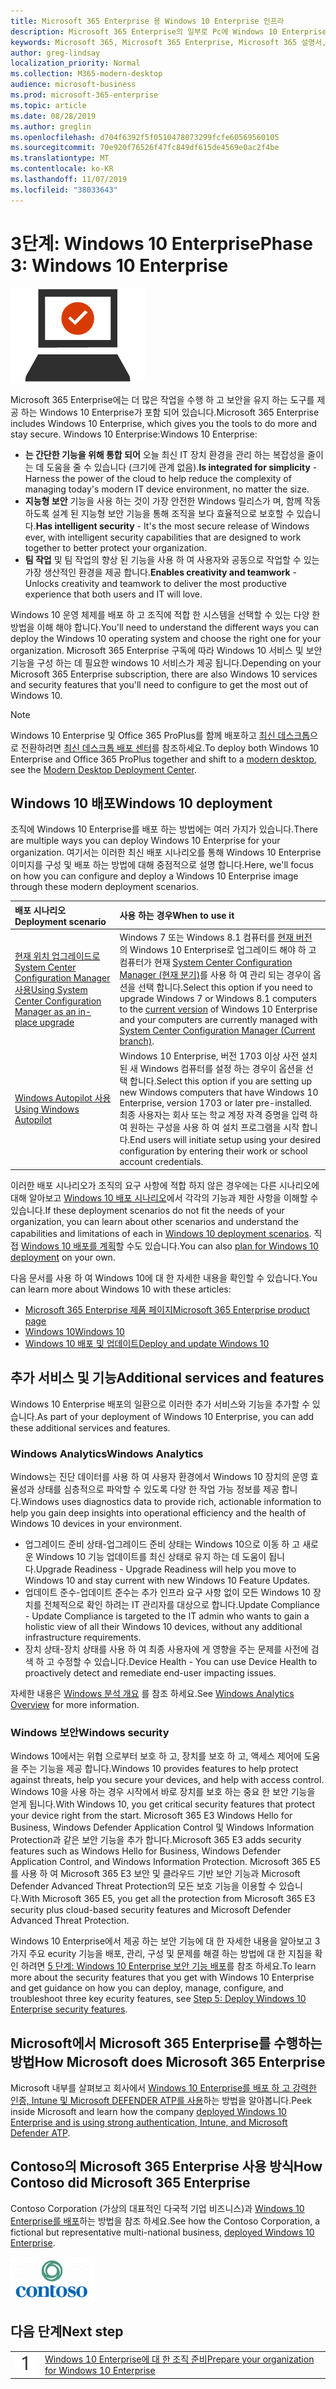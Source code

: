 ```yaml
---
title: Microsoft 365 Enterprise 용 Windows 10 Enterprise 인프라
description: Microsoft 365 Enterprise의 일부로 Pc에 Windows 10 Enterprise를 배포 하는 데 필요한 단계에 대 한 간략 한 지침을 제공 합니다.
keywords: Microsoft 365, Microsoft 365 Enterprise, Microsoft 365 설명서, Windows 10 Enterprise, 배포
author: greg-lindsay
localization_priority: Normal
ms.collection: M365-modern-desktop
audience: microsoft-business
ms.prod: microsoft-365-enterprise
ms.topic: article
ms.date: 08/28/2019
ms.author: greglin
ms.openlocfilehash: d704f6392f5f0510478073299fcfe60569560105
ms.sourcegitcommit: 70e920f76526f47fc849df615de4569e0ac2f4be
ms.translationtype: MT
ms.contentlocale: ko-KR
ms.lasthandoff: 11/07/2019
ms.locfileid: "38033643"
---
```

# <a name="phase-3-windows-10-enterprise"></a><span data-ttu-id="b30a9-104">3단계: Windows 10 Enterprise</span><span class="sxs-lookup"><span data-stu-id="b30a9-104">Phase 3: Windows 10 Enterprise</span></span>

![3단계: Windows 10 Enterprise](./media/deploy-foundation-infrastructure/win10enterprise_icon.png)

<span data-ttu-id="b30a9-106">Microsoft 365 Enterprise에는 더 많은 작업을 수행 하 고 보안을 유지 하는 도구를 제공 하는 Windows 10 Enterprise가 포함 되어 있습니다.</span><span class="sxs-lookup"><span data-stu-id="b30a9-106">Microsoft 365 Enterprise includes Windows 10 Enterprise, which gives you the tools to do more and stay secure.</span></span> <span data-ttu-id="b30a9-107">Windows 10 Enterprise:</span><span class="sxs-lookup"><span data-stu-id="b30a9-107">Windows 10 Enterprise:</span></span>

- <span data-ttu-id="b30a9-108">**는 간단한 기능을 위해 통합 되어** 오늘 최신 IT 장치 환경을 관리 하는 복잡성을 줄이는 데 도움을 줄 수 있습니다 (크기에 관계 없음).</span><span class="sxs-lookup"><span data-stu-id="b30a9-108">**Is integrated for simplicity** - Harness the power of the cloud to help reduce the complexity of managing today's modern IT device environment, no matter the size.</span></span>
- <span data-ttu-id="b30a9-109">**지능형 보안** 기능을 사용 하는 것이 가장 안전한 Windows 릴리스가 며, 함께 작동 하도록 설계 된 지능형 보안 기능을 통해 조직을 보다 효율적으로 보호할 수 있습니다.</span><span class="sxs-lookup"><span data-stu-id="b30a9-109">**Has intelligent security** - It's the most secure release of Windows ever, with intelligent security capabilities that are designed to work together to better protect your organization.</span></span>
- <span data-ttu-id="b30a9-110">**팀 작업** 및 팀 작업의 향상 된 기능을 사용 하 여 사용자와 공동으로 작업할 수 있는 가장 생산적인 환경을 제공 합니다.</span><span class="sxs-lookup"><span data-stu-id="b30a9-110">**Enables creativity and teamwork** - Unlocks creativity and teamwork to deliver the most productive experience that both users and IT will love.</span></span>

<span data-ttu-id="b30a9-111">Windows 10 운영 체제를 배포 하 고 조직에 적합 한 시스템을 선택할 수 있는 다양 한 방법을 이해 해야 합니다.</span><span class="sxs-lookup"><span data-stu-id="b30a9-111">You'll need to understand the different ways you can deploy the Windows 10 operating system and choose the right one for your organization.</span></span> <span data-ttu-id="b30a9-112">Microsoft 365 Enterprise 구독에 따라 Windows 10 서비스 및 보안 기능을 구성 하는 데 필요한 windows 10 서비스가 제공 됩니다.</span><span class="sxs-lookup"><span data-stu-id="b30a9-112">Depending on your Microsoft 365 Enterprise subscription, there are also Windows 10 services and security features that you'll need to configure to get the most out of Windows 10.</span></span>

>[!Note]
><span data-ttu-id="b30a9-113">Windows 10 Enterprise 및 Office 365 ProPlus를 함께 배포하고 [최신 데스크톱](https://www.microsoft.com/microsoft-365/modern-desktop)으로 전환하려면 [최신 데스크톱 배포 센터](https://aka.ms/howtoshift)를 참조하세요.</span><span class="sxs-lookup"><span data-stu-id="b30a9-113">To deploy both Windows 10 Enterprise and Office 365 ProPlus together and shift to a [modern desktop](https://www.microsoft.com/microsoft-365/modern-desktop), see the [Modern Desktop Deployment Center](https://aka.ms/howtoshift).</span></span>
>

## <a name="windows-10-deployment"></a><span data-ttu-id="b30a9-114">Windows 10 배포</span><span class="sxs-lookup"><span data-stu-id="b30a9-114">Windows 10 deployment</span></span>

<span data-ttu-id="b30a9-115">조직에 Windows 10 Enterprise를 배포 하는 방법에는 여러 가지가 있습니다.</span><span class="sxs-lookup"><span data-stu-id="b30a9-115">There are multiple ways you can deploy Windows 10 Enterprise for your organization.</span></span> <span data-ttu-id="b30a9-116">여기서는 이러한 최신 배포 시나리오를 통해 Windows 10 Enterprise 이미지를 구성 및 배포 하는 방법에 대해 중점적으로 설명 합니다.</span><span class="sxs-lookup"><span data-stu-id="b30a9-116">Here, we'll focus on how you can configure and deploy a Windows 10 Enterprise image through these modern deployment scenarios.</span></span>

| <span data-ttu-id="b30a9-117">배포 시나리오</span><span class="sxs-lookup"><span data-stu-id="b30a9-117">Deployment scenario</span></span> | <span data-ttu-id="b30a9-118">사용 하는 경우</span><span class="sxs-lookup"><span data-stu-id="b30a9-118">When to use it</span></span> |
|:--- |:--- |
| [<span data-ttu-id="b30a9-119">현재 위치 업그레이드로 System Center Configuration Manager 사용</span><span class="sxs-lookup"><span data-stu-id="b30a9-119">Using System Center Configuration Manager as an in-place upgrade</span></span>](windows10-deploy-inplaceupgrade.md) | <span data-ttu-id="b30a9-120">Windows 7 또는 Windows 8.1 컴퓨터를 <a href="https://aka.ms/windows-10-release-information" target="_blank">현재 버전</a> 의 Windows 10 Enterprise로 업그레이드 해야 하 고 컴퓨터가 현재 <a href="https://aka.ms/introtosccm" target="_blank">System Center Configuration Manager (현재 분기)</a>를 사용 하 여 관리 되는 경우이 옵션을 선택 합니다.</span><span class="sxs-lookup"><span data-stu-id="b30a9-120">Select this option if you need to upgrade Windows 7 or Windows 8.1 computers to the <a href="https://aka.ms/windows-10-release-information" target="_blank">current version</a> of Windows 10 Enterprise and your computers are currently managed with <a href="https://aka.ms/introtosccm" target="_blank">System Center Configuration Manager (Current branch)</a>.</span></span> |
| [<span data-ttu-id="b30a9-121">Windows Autopilot 사용</span><span class="sxs-lookup"><span data-stu-id="b30a9-121">Using Windows Autopilot</span></span>](windows10-deploy-autopilot.md) | <span data-ttu-id="b30a9-122">Windows 10 Enterprise, 버전 1703 이상 사전 설치 된 새 Windows 컴퓨터를 설정 하는 경우이 옵션을 선택 합니다.</span><span class="sxs-lookup"><span data-stu-id="b30a9-122">Select this option if you are setting up new Windows computers that have Windows 10 Enterprise, version 1703 or later pre-installed.</span></span> <span data-ttu-id="b30a9-123">최종 사용자는 회사 또는 학교 계정 자격 증명을 입력 하 여 원하는 구성을 사용 하 여 설치 프로그램을 시작 합니다.</span><span class="sxs-lookup"><span data-stu-id="b30a9-123">End users will initiate setup using your desired configuration by entering their work or school account credentials.</span></span> |

<span data-ttu-id="b30a9-124">이러한 배포 시나리오가 조직의 요구 사항에 적합 하지 않은 경우에는 다른 시나리오에 대해 알아보고 [Windows 10 배포 시나리오](https://docs.microsoft.com/windows/deployment/windows-10-deployment-scenarios)에서 각각의 기능과 제한 사항을 이해할 수 있습니다.</span><span class="sxs-lookup"><span data-stu-id="b30a9-124">If these deployment scenarios do not fit the needs of your organization, you can learn about other scenarios and understand the capabilities and limitations of each in [Windows 10 deployment scenarios](https://docs.microsoft.com/windows/deployment/windows-10-deployment-scenarios).</span></span> <span data-ttu-id="b30a9-125">직접 <a href="https://aka.ms/planforwin10deployment" target="_blank">Windows 10 배포를 계획</a>할 수도 있습니다.</span><span class="sxs-lookup"><span data-stu-id="b30a9-125">You can also <a href="https://aka.ms/planforwin10deployment" target="_blank">plan for Windows 10 deployment</a> on your own.</span></span>

<span data-ttu-id="b30a9-126">다음 문서를 사용 하 여 Windows 10에 대 한 자세한 내용을 확인할 수 있습니다.</span><span class="sxs-lookup"><span data-stu-id="b30a9-126">You can learn more about Windows 10 with these articles:</span></span>

- [<span data-ttu-id="b30a9-127">Microsoft 365 Enterprise 제품 페이지</span><span class="sxs-lookup"><span data-stu-id="b30a9-127">Microsoft 365 Enterprise product page</span></span>](https://www.microsoft.com/microsoft-365/enterprise)
- [<span data-ttu-id="b30a9-128">Windows 10</span><span class="sxs-lookup"><span data-stu-id="b30a9-128">Windows 10</span></span>](https://docs.microsoft.com/windows/windows-10)
- [<span data-ttu-id="b30a9-129">Windows 10 배포 및 업데이트</span><span class="sxs-lookup"><span data-stu-id="b30a9-129">Deploy and update Windows 10</span></span>](https://docs.microsoft.com/windows/deployment/)


## <a name="additional-services-and-features"></a><span data-ttu-id="b30a9-130">추가 서비스 및 기능</span><span class="sxs-lookup"><span data-stu-id="b30a9-130">Additional services and features</span></span>
<span data-ttu-id="b30a9-131">Windows 10 Enterprise 배포의 일환으로 이러한 추가 서비스와 기능을 추가할 수 있습니다.</span><span class="sxs-lookup"><span data-stu-id="b30a9-131">As part of your deployment of Windows 10 Enterprise, you can add these additional services and features.</span></span>

### <a name="windows-analytics"></a><span data-ttu-id="b30a9-132">Windows Analytics</span><span class="sxs-lookup"><span data-stu-id="b30a9-132">Windows Analytics</span></span>

<span data-ttu-id="b30a9-133">Windows는 진단 데이터를 사용 하 여 사용자 환경에서 Windows 10 장치의 운영 효율성과 상태를 심층적으로 파악할 수 있도록 다양 한 작업 가능 정보를 제공 합니다.</span><span class="sxs-lookup"><span data-stu-id="b30a9-133">Windows uses diagnostics data to provide rich, actionable information to help you gain deep insights into operational efficiency and the health of Windows 10 devices in your environment.</span></span>

* <span data-ttu-id="b30a9-134">업그레이드 준비 상태-업그레이드 준비 상태는 Windows 10으로 이동 하 고 새로운 Windows 10 기능 업데이트를 최신 상태로 유지 하는 데 도움이 됩니다.</span><span class="sxs-lookup"><span data-stu-id="b30a9-134">Upgrade Readiness - Upgrade Readiness will help you move to Windows 10 and stay current with new Windows 10 Feature Updates.</span></span> 
* <span data-ttu-id="b30a9-135">업데이트 준수-업데이트 준수는 추가 인프라 요구 사항 없이 모든 Windows 10 장치를 전체적으로 확인 하려는 IT 관리자를 대상으로 합니다.</span><span class="sxs-lookup"><span data-stu-id="b30a9-135">Update Compliance - Update Compliance is targeted to the IT admin who wants to gain a holistic view of all their Windows 10 devices, without any additional infrastructure requirements.</span></span>
* <span data-ttu-id="b30a9-136">장치 상태-장치 상태를 사용 하 여 최종 사용자에 게 영향을 주는 문제를 사전에 검색 하 고 수정할 수 있습니다.</span><span class="sxs-lookup"><span data-stu-id="b30a9-136">Device Health - You can use Device Health to proactively detect and remediate end-user impacting issues.</span></span>

<span data-ttu-id="b30a9-137">자세한 내용은 [Windows 분석 개요](https://docs.microsoft.com/windows/deployment/update/windows-analytics-overview) 를 참조 하세요.</span><span class="sxs-lookup"><span data-stu-id="b30a9-137">See [Windows Analytics Overview](https://docs.microsoft.com/windows/deployment/update/windows-analytics-overview) for more information.</span></span>

### <a name="windows-security"></a><span data-ttu-id="b30a9-138">Windows 보안</span><span class="sxs-lookup"><span data-stu-id="b30a9-138">Windows security</span></span>

<span data-ttu-id="b30a9-139">Windows 10에서는 위협 으로부터 보호 하 고, 장치를 보호 하 고, 액세스 제어에 도움을 주는 기능을 제공 합니다.</span><span class="sxs-lookup"><span data-stu-id="b30a9-139">Windows 10 provides features to help protect against threats, help you secure your devices, and help with access control.</span></span> <span data-ttu-id="b30a9-140">Windows 10을 사용 하는 경우 시작에서 바로 장치를 보호 하는 중요 한 보안 기능을 얻게 됩니다.</span><span class="sxs-lookup"><span data-stu-id="b30a9-140">With Windows 10, you get critical security features that protect your device right from the start.</span></span> <span data-ttu-id="b30a9-141">Microsoft 365 E3 Windows Hello for Business, Windows Defender Application Control 및 Windows Information Protection과 같은 보안 기능을 추가 합니다.</span><span class="sxs-lookup"><span data-stu-id="b30a9-141">Microsoft 365 E3 adds security features such as Windows Hello for Business, Windows Defender Application Control, and Windows Information Protection.</span></span> <span data-ttu-id="b30a9-142">Microsoft 365 E5를 사용 하 여 Microsoft 365 E3 보안 및 클라우드 기반 보안 기능과 Microsoft Defender Advanced Threat Protection의 모든 보호 기능을 이용할 수 있습니다.</span><span class="sxs-lookup"><span data-stu-id="b30a9-142">With Microsoft 365 E5, you get all the protection from Microsoft 365 E3 security plus cloud-based security features and Microsoft Defender Advanced Threat Protection.</span></span> 

<span data-ttu-id="b30a9-143">Windows 10 Enterprise에서 제공 하는 보안 기능에 대 한 자세한 내용을 알아보고 3 가지 주요 ecurity 기능을 배포, 관리, 구성 및 문제를 해결 하는 방법에 대 한 지침을 확인 하려면 [5 단계: Windows 10 Enterprise 보안 기능 배포](windows10-enable-security-features.md)를 참조 하세요.</span><span class="sxs-lookup"><span data-stu-id="b30a9-143">To learn more about the security features that you get with Windows 10 Enterprise and get guidance on how you can deploy, manage, configure, and troubleshoot three key ecurity features, see [Step 5: Deploy Windows 10 Enterprise security features](windows10-enable-security-features.md).</span></span>

## <a name="how-microsoft-does-microsoft-365-enterprise"></a><span data-ttu-id="b30a9-144">Microsoft에서 Microsoft 365 Enterprise를 수행하는 방법</span><span class="sxs-lookup"><span data-stu-id="b30a9-144">How Microsoft does Microsoft 365 Enterprise</span></span>

<span data-ttu-id="b30a9-145">Microsoft 내부를 살펴보고 회사에서 [Windows 10 Enterprise를 배포 하 고 강력한 인증, Intune 및 Microsoft DEFENDER ATP를 사용](https://www.microsoft.com/itshowcase/deploying-and-managing-microsoft-365#primaryR6)하는 방법을 알아봅니다.</span><span class="sxs-lookup"><span data-stu-id="b30a9-145">Peek inside Microsoft and learn how the company [deployed Windows 10 Enterprise and is using strong authentication, Intune, and Microsoft Defender ATP](https://www.microsoft.com/itshowcase/deploying-and-managing-microsoft-365#primaryR6).</span></span>

## <a name="how-contoso-did-microsoft-365-enterprise"></a><span data-ttu-id="b30a9-146">Contoso의 Microsoft 365 Enterprise 사용 방식</span><span class="sxs-lookup"><span data-stu-id="b30a9-146">How Contoso did Microsoft 365 Enterprise</span></span>

<span data-ttu-id="b30a9-147">Contoso Corporation (가상의 대표적인 다국적 기업 비즈니스)과 [Windows 10 Enterprise를 배포](contoso-win10.md)하는 방법을 참조 하세요.</span><span class="sxs-lookup"><span data-stu-id="b30a9-147">See how the Contoso Corporation, a fictional but representative multi-national business, [deployed Windows 10 Enterprise](contoso-win10.md).</span></span>

![Contoso Corporation](./media/contoso-overview/contoso-icon.png)

## <a name="next-step"></a><span data-ttu-id="b30a9-149">다음 단계</span><span class="sxs-lookup"><span data-stu-id="b30a9-149">Next step</span></span>

|||
|:-------|:-----|
|![1단계](./media/stepnumbers/Step1.png)| [<span data-ttu-id="b30a9-151">Windows 10 Enterprise에 대 한 조직 준비</span><span class="sxs-lookup"><span data-stu-id="b30a9-151">Prepare your organization for Windows 10 Enterprise</span></span>](windows10-prepare-your-org.md) |
